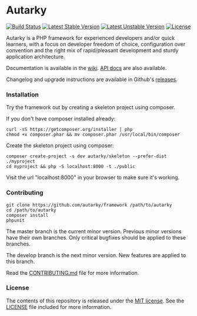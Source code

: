 # Autarky

[![Build Status](https://travis-ci.org/autarky/framework.png?branch=master)](https://travis-ci.org/autarky/framework)
[![Latest Stable Version](https://poser.pugx.org/autarky/framework/v/stable.svg)](https://github.com/autarky/framework/releases)
[![Latest Unstable Version](https://poser.pugx.org/autarky/framework/v/unstable.svg)](https://github.com/autarky/framework/branches/active)
[![License](https://poser.pugx.org/autarky/framework/license.svg)](http://opensource.org/licenses/MIT)

Autarky is a PHP framework for experienced developers and/or quick learners, with a focus on developer freedom of choice, configuration over convention and the right mix of rapid/pleasant development and sturdy application architecture.

Documentation is available in the [wiki](https://github.com/autarky/framework/wiki). [API docs](http://autarky.lutro.me/api/) are also available.

Changelog and upgrade instructions are available in Github's [releases](https://github.com/autarky/framework/releases).

### Installation

Try the framework out by creating a skeleton project using composer.

If you don't have composer installed already:

```
curl -sS https://getcomposer.org/installer | php
chmod +x composer.phar && mv composer.phar /usr/local/bin/composer
```

Create the skeleton project using composer:

```
composer create-project -s dev autarky/skeleton --prefer-dist ./myproject
cd myproject && php -S localhost:8000 -t ./public
```

Visit the url "localhost:8000" in your browser to make sure it's working.

### Contributing

```
git clone https://github.com/autarky/framework /path/to/autarky
cd /path/to/autarky
composer install
phpunit
```

The master branch is the current minor version. Previous minor versions have their own branches. Only critical bugfixes should be applied to these branches.

The develop branch is the next minor version. New features are applied to this branch.

Read the [CONTRIBUTING.md](CONTRIBUTING.md) file for more information.

### License

The contents of this repository is released under the [MIT license](http://opensource.org/licenses/MIT). See the [LICENSE](LICENSE) file included for more information.
